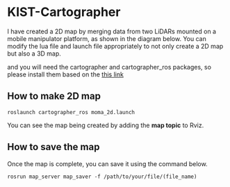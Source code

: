 # KIST-Cartographer

I have created a 2D map by merging data from two LiDARs mounted on a mobile manipulator platform, as shown in the diagram below. You can modify the lua file and launch file appropriately to not only create a 2D map but also a 3D map.

and you will need the cartographer and cartographer_ros packages, so please install them based on the [this link](https://google-cartographer-ros.readthedocs.io/en/latest/compilation.html)

## How to make 2D map

```
roslaunch cartographer_ros moma_2d.launch
```

You can see the map being created by adding the **map topic** to Rviz.

## How to save the map
Once the map is complete, you can save it using the command below.

```
rosrun map_server map_saver -f /path/to/your/file/(file_name)
```

